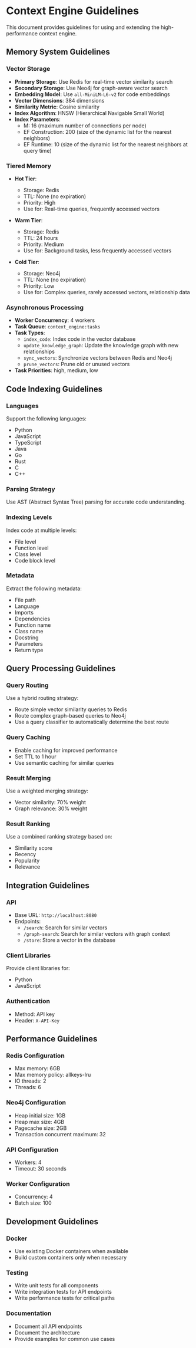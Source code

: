 # Context Engine Guidelines

This document provides guidelines for using and extending the high-performance context engine.

## Memory System Guidelines

### Vector Storage

- **Primary Storage**: Use Redis for real-time vector similarity search
- **Secondary Storage**: Use Neo4j for graph-aware vector search
- **Embedding Model**: Use `all-MiniLM-L6-v2` for code embeddings
- **Vector Dimensions**: 384 dimensions
- **Similarity Metric**: Cosine similarity
- **Index Algorithm**: HNSW (Hierarchical Navigable Small World)
- **Index Parameters**:
  - M: 16 (maximum number of connections per node)
  - EF Construction: 200 (size of the dynamic list for the nearest neighbors)
  - EF Runtime: 10 (size of the dynamic list for the nearest neighbors at query time)

### Tiered Memory

- **Hot Tier**:
  - Storage: Redis
  - TTL: None (no expiration)
  - Priority: High
  - Use for: Real-time queries, frequently accessed vectors
  
- **Warm Tier**:
  - Storage: Redis
  - TTL: 24 hours
  - Priority: Medium
  - Use for: Background tasks, less frequently accessed vectors
  
- **Cold Tier**:
  - Storage: Neo4j
  - TTL: None (no expiration)
  - Priority: Low
  - Use for: Complex queries, rarely accessed vectors, relationship data

### Asynchronous Processing

- **Worker Concurrency**: 4 workers
- **Task Queue**: `context_engine:tasks`
- **Task Types**:
  - `index_code`: Index code in the vector database
  - `update_knowledge_graph`: Update the knowledge graph with new relationships
  - `sync_vectors`: Synchronize vectors between Redis and Neo4j
  - `prune_vectors`: Prune old or unused vectors
- **Task Priorities**: high, medium, low

## Code Indexing Guidelines

### Languages

Support the following languages:
- Python
- JavaScript
- TypeScript
- Java
- Go
- Rust
- C
- C++

### Parsing Strategy

Use AST (Abstract Syntax Tree) parsing for accurate code understanding.

### Indexing Levels

Index code at multiple levels:
- File level
- Function level
- Class level
- Code block level

### Metadata

Extract the following metadata:
- File path
- Language
- Imports
- Dependencies
- Function name
- Class name
- Docstring
- Parameters
- Return type

## Query Processing Guidelines

### Query Routing

Use a hybrid routing strategy:
- Route simple vector similarity queries to Redis
- Route complex graph-based queries to Neo4j
- Use a query classifier to automatically determine the best route

### Query Caching

- Enable caching for improved performance
- Set TTL to 1 hour
- Use semantic caching for similar queries

### Result Merging

Use a weighted merging strategy:
- Vector similarity: 70% weight
- Graph relevance: 30% weight

### Result Ranking

Use a combined ranking strategy based on:
- Similarity score
- Recency
- Popularity
- Relevance

## Integration Guidelines

### API

- Base URL: `http://localhost:8080`
- Endpoints:
  - `/search`: Search for similar vectors
  - `/graph-search`: Search for similar vectors with graph context
  - `/store`: Store a vector in the database

### Client Libraries

Provide client libraries for:
- Python
- JavaScript

### Authentication

- Method: API key
- Header: `X-API-Key`

## Performance Guidelines

### Redis Configuration

- Max memory: 6GB
- Max memory policy: allkeys-lru
- IO threads: 2
- Threads: 6

### Neo4j Configuration

- Heap initial size: 1GB
- Heap max size: 4GB
- Pagecache size: 2GB
- Transaction concurrent maximum: 32

### API Configuration

- Workers: 4
- Timeout: 30 seconds

### Worker Configuration

- Concurrency: 4
- Batch size: 100

## Development Guidelines

### Docker

- Use existing Docker containers when available
- Build custom containers only when necessary

### Testing

- Write unit tests for all components
- Write integration tests for API endpoints
- Write performance tests for critical paths

### Documentation

- Document all API endpoints
- Document the architecture
- Provide examples for common use cases
